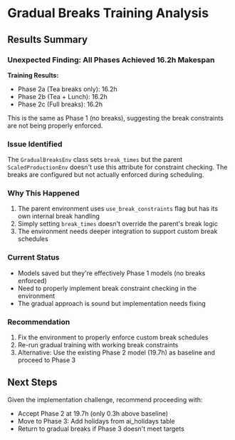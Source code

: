 # Gradual Breaks Training Analysis

## Results Summary

### Unexpected Finding: All Phases Achieved 16.2h Makespan

**Training Results:**
- Phase 2a (Tea breaks only): 16.2h
- Phase 2b (Tea + Lunch): 16.2h  
- Phase 2c (Full breaks): 16.2h

This is the same as Phase 1 (no breaks), suggesting the break constraints are not being properly enforced.

### Issue Identified

The `GradualBreaksEnv` class sets `break_times` but the parent `ScaledProductionEnv` doesn't use this attribute for constraint checking. The breaks are configured but not actually enforced during scheduling.

### Why This Happened

1. The parent environment uses `use_break_constraints` flag but has its own internal break handling
2. Simply setting `break_times` doesn't override the parent's break logic
3. The environment needs deeper integration to support custom break schedules

### Current Status

- Models saved but they're effectively Phase 1 models (no breaks enforced)
- Need to properly implement break constraint checking in the environment
- The gradual approach is sound but implementation needs fixing

### Recommendation

1. Fix the environment to properly enforce custom break schedules
2. Re-run gradual training with working break constraints
3. Alternative: Use the existing Phase 2 model (19.7h) as baseline and proceed to Phase 3

## Next Steps

Given the implementation challenge, recommend proceeding with:
- Accept Phase 2 at 19.7h (only 0.3h above baseline)
- Move to Phase 3: Add holidays from ai_holidays table
- Return to gradual breaks if Phase 3 doesn't meet targets